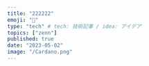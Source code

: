 ```yaml
---
title: "222222"
emoji: "🙆"
type: "tech" # tech: 技術記事 / idea: アイデア
topics: ["zenn"]
published: true
date: "2023-05-02"
image: "/Cardano.png"
---
```

